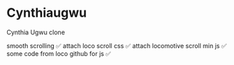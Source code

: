 # Cynthiaugwu
Cynthia Ugwu clone

smooth scrolling ✅ attach loco scroll css ✅ attach locomotive scroll min js ✅ some code from loco github for js ✅
